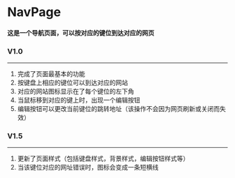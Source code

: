 # NavPage

#### 这是一个导航页面，可以按对应的键位到达对应的网页

### V1.0
---
1. 完成了页面最基本的功能
2. 按键盘上相应的键位可以到达对应的网站
3. 对应的网站图标显示在了每个键位的左下角
4. 当鼠标移到对应的键上时，出现一个编辑按钮
5. 编辑按钮可以更改当前键位的跳转地址（该操作不会因为网页刷新或关闭而失效）

### V1.5
---
1. 更新了页面样式（包括键盘样式，背景样式，编辑按钮样式等）
2. 当该键位对应的网址错误时，图标会变成一条短横线
